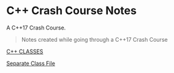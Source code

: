 # C++ Crash Course Notes
A C++17 Crash Course.
> Notes created while going through a C++17 Crash Course 

[C++ CLASSES](Classes.md)

[Separate Class File](SeparateClassFile.md)
